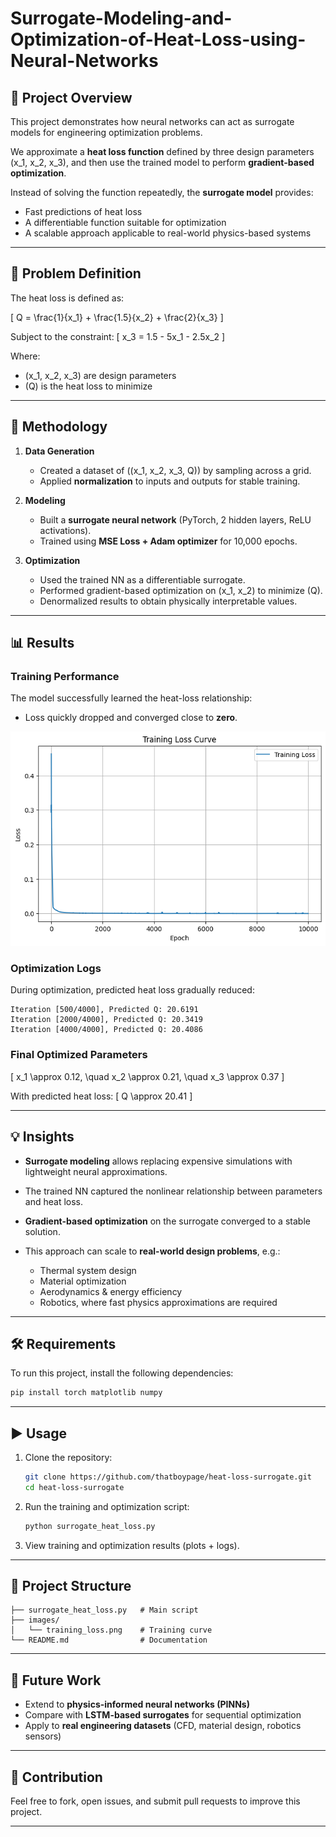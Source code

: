 # Surrogate-Modeling-and-Optimization-of-Heat-Loss-using-Neural-Networks
## 📌 Project Overview
This project demonstrates how neural networks can act as surrogate models for engineering optimization problems.

We approximate a **heat loss function** defined by three design parameters (x_1, x_2, x_3), and then use the trained model to perform **gradient-based optimization**.

Instead of solving the function repeatedly, the **surrogate model** provides:

* Fast predictions of heat loss
* A differentiable function suitable for optimization
* A scalable approach applicable to real-world physics-based systems

---

## 🔧 Problem Definition

The heat loss is defined as:

[
Q = \frac{1}{x_1} + \frac{1.5}{x_2} + \frac{2}{x_3}
]

Subject to the constraint:
[
x_3 = 1.5 - 5x_1 - 2.5x_2
]

Where:

* (x_1, x_2, x_3) are design parameters
* (Q) is the heat loss to minimize

---

## 🚀 Methodology

1. **Data Generation**

   * Created a dataset of ((x_1, x_2, x_3, Q)) by sampling across a grid.
   * Applied **normalization** to inputs and outputs for stable training.

2. **Modeling**

   * Built a **surrogate neural network** (PyTorch, 2 hidden layers, ReLU activations).
   * Trained using **MSE Loss + Adam optimizer** for 10,000 epochs.

3. **Optimization**

   * Used the trained NN as a differentiable surrogate.
   * Performed gradient-based optimization on (x_1, x_2) to minimize (Q).
   * Denormalized results to obtain physically interpretable values.

---

## 📊 Results

### Training Performance

The model successfully learned the heat-loss relationship:

* Loss quickly dropped and converged close to **zero**.

![Training Loss Curve](./training_loss.png)

### Optimization Logs

During optimization, predicted heat loss gradually reduced:

```
Iteration [500/4000], Predicted Q: 20.6191
Iteration [2000/4000], Predicted Q: 20.3419
Iteration [4000/4000], Predicted Q: 20.4086
```

### Final Optimized Parameters

[
x_1 \approx 0.12, \quad x_2 \approx 0.21, \quad x_3 \approx 0.37
]

With predicted heat loss:
[
Q \approx 20.41
]

---

## 💡 Insights

* **Surrogate modeling** allows replacing expensive simulations with lightweight neural approximations.
* The trained NN captured the nonlinear relationship between parameters and heat loss.
* **Gradient-based optimization** on the surrogate converged to a stable solution.
* This approach can scale to **real-world design problems**, e.g.:

  * Thermal system design
  * Material optimization
  * Aerodynamics & energy efficiency
  * Robotics, where fast physics approximations are required

---

## 🛠️ Requirements

To run this project, install the following dependencies:

```bash
pip install torch matplotlib numpy
```

---

## ▶️ Usage

1. Clone the repository:

   ```bash
   git clone https://github.com/thatboypage/heat-loss-surrogate.git
   cd heat-loss-surrogate
   ```
2. Run the training and optimization script:

   ```bash
   python surrogate_heat_loss.py
   ```
3. View training and optimization results (plots + logs).

---

## 📂 Project Structure

```
├── surrogate_heat_loss.py   # Main script
├── images/
│   └── training_loss.png    # Training curve
└── README.md                # Documentation
```

---

## 🔮 Future Work

* Extend to **physics-informed neural networks (PINNs)**
* Compare with **LSTM-based surrogates** for sequential optimization
* Apply to **real engineering datasets** (CFD, material design, robotics sensors)

---

## 🤝 Contribution

Feel free to fork, open issues, and submit pull requests to improve this project.

---

